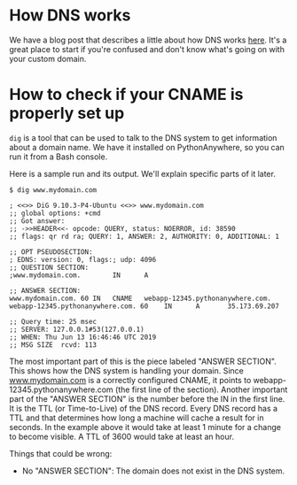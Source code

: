 <!--
.. title: DNS Propagation
.. slug: DNSPropagation
.. date: 2019-06-13 17:43:00 UTC+01:00
.. tags:
.. category:
.. link:
.. description:
.. type: text
-->

# How DNS works

We have a blog post that describes a little about how DNS works
[here](https://blog.pythonanywhere.com/175/). It's a great place to start if
you're confused and don't know what's going on with your custom domain.

# How to check if your CNAME is properly set up

`dig` is a tool that can be used to talk to the DNS system to get information
about a domain name. We have it installed on PythonAnywhere, so you can run it
from a Bash console.

Here is a sample run and its output. We'll explain specific parts of it later.

    $ dig www.mydomain.com

    ; <<>> DiG 9.10.3-P4-Ubuntu <<>> www.mydomain.com
    ;; global options: +cmd
    ;; Got answer:
    ;; ->>HEADER<<- opcode: QUERY, status: NOERROR, id: 38590
    ;; flags: qr rd ra; QUERY: 1, ANSWER: 2, AUTHORITY: 0, ADDITIONAL: 1

    ;; OPT PSEUDOSECTION:
    ; EDNS: version: 0, flags:; udp: 4096
    ;; QUESTION SECTION:
    ;www.mydomain.com.        IN      A

    ;; ANSWER SECTION:
    www.mydomain.com. 60 IN   CNAME   webapp-12345.pythonanywhere.com.
    webapp-12345.pythonanywhere.com. 60    IN      A       35.173.69.207

    ;; Query time: 25 msec
    ;; SERVER: 127.0.0.1#53(127.0.0.1)
    ;; WHEN: Thu Jun 13 16:46:46 UTC 2019
    ;; MSG SIZE  rcvd: 113
    
    
The most important part of this is the piece labeled "ANSWER SECTION". This
shows how the DNS system is handling your domain. Since www.mydomain.com is a
correctly configured CNAME, it points to webapp-12345.pythonanywhere.com (the
first line of the section). Another important part of the "ANSWER SECTION" is
the number before the IN in the first line. It is the TTL (or Time-to-Live) of
the DNS record. Every DNS record has a TTL and that determines how long a
machine will cache a result for in seconds. In the example above it would
take at least 1 minute for a change to become visible. A TTL of 3600 would take
at least an hour.

Things that could be wrong:
* No "ANSWER SECTION": The domain does not exist in the DNS system.

